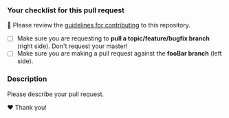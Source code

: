 ### Your checklist for this pull request
🚨 Please review the [guidelines for contributing](./CONTRIBUTING.md) to this repository.

- [ ] Make sure you are requesting to **pull a topic/feature/bugfix branch** (right side). Don't request your master!
- [ ] Make sure you are making a pull request against the **fooBar branch** (left side).

### Description
Please describe your pull request.

❤️ Thank you!
